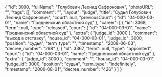 {
    "id": 3000,
    "fullName": "Голубович Леонид Сафронович",
    "photoURL": "",
    "tags": [],
    "comment": "",
    "layout": "judge",
    "title": "Судья Голубович Леонид Сафронович",
    "court": null,
    "previousCourt": {
        "id": "04-000-03-01",
        "name": "Гродненский областной суд"
    },
    "career": [
        {
            "id": 3368,
            "term": null,
            "type": "released",
            "court": {
                "id": "04-000-03-01",
                "name": "Гродненский областной суд"
            },
            "extra": {
                "judge_id": 3000
            },
            "comment": "выход в отставку",
            "house_id": "04-000-03-01",
            "judge_id": 3000,
            "position": "судья",
            "term_type": "",
            "timestamp": "2008-06-03",
            "decree_number": "298"
        },
        {
            "id": 3367,
            "term": null,
            "type": "appointed",
            "court": {
                "id": "04-000-03-01",
                "name": "Гродненский областной суд"
            },
            "extra": {
                "judge_id": 3000
            },
            "comment": "",
            "house_id": "04-000-03-01",
            "judge_id": 3000,
            "position": "судья",
            "term_type": "indefinitely",
            "timestamp": "2000-08-01",
            "decree_number": "426"
        }
    ]
}